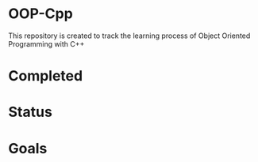 # OOP-Cpp

This repository is created to track the learning process of Object Oriented Programming with C++  

# Completed  
# Status  
# Goals  

